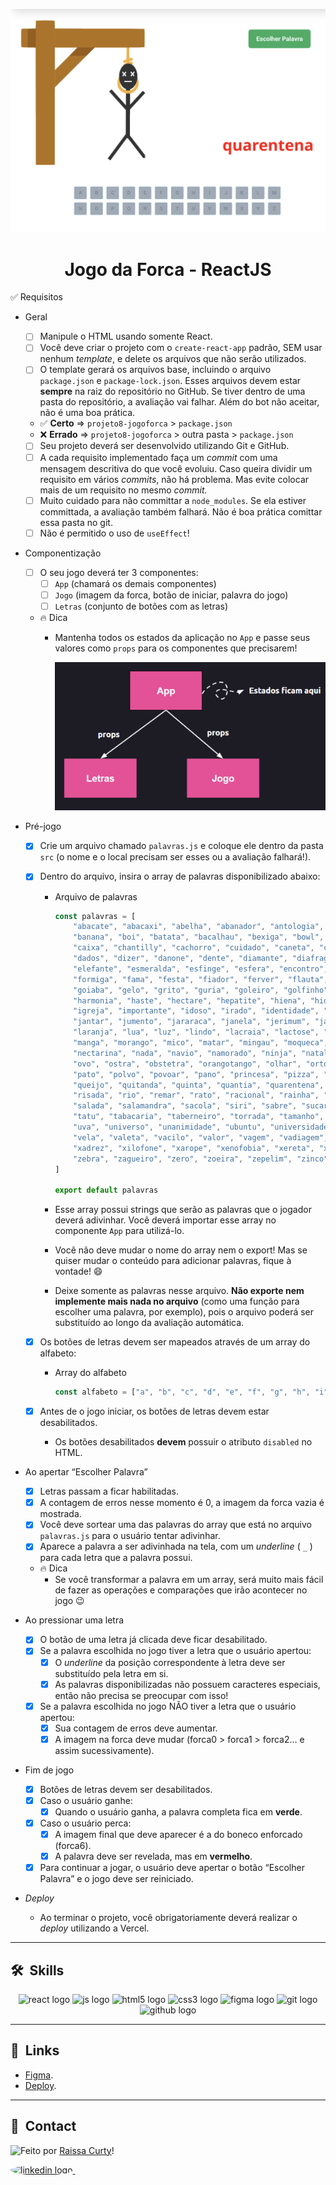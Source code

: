 ![Imagem 1](./layout-projeto.png "Imagem 1")

<h1 align="center">Jogo da Forca - ReactJS </h1>

✅ Requisitos
- Geral
    - [ ]  Manipule o HTML usando somente React.
    - [ ]  Você deve criar o projeto com o `create-react-app` padrão, SEM usar nenhum *template*, e delete os arquivos que não serão utilizados.
    - [ ]  O template gerará os arquivos base, incluindo o arquivo `package.json` e `package-lock.json`. Esses arquivos devem estar **sempre** na raiz do repositório no GitHub. Se tiver dentro de uma pasta do repositório, a avaliação vai falhar. Além do bot não aceitar, não é uma boa prática.
    - ✅ **Certo** ⇒ `projeto8-jogoforca` > `package.json`
    - ❌ **Errado** ⇒ `projeto8-jogoforca` > outra pasta > `package.json`
    - [ ]  Seu projeto deverá ser desenvolvido utilizando Git e GitHub.
    - [ ]  A cada requisito implementado faça um *commit* com uma mensagem descritiva do que você evoluiu. Caso queira dividir um requisito em vários *commits*, não há problema. Mas evite colocar mais de um requisito no mesmo *commit.*
    - [ ]  Muito cuidado para não committar a `node_modules`. Se ela estiver committada, a avaliação também falhará. Não é boa prática comittar essa pasta no git.
    - [ ]  Não é permitido o uso de `useEffect`!
- Componentização
    - [ ]  O seu jogo deverá ter 3 componentes:
        - [ ]  `App` (chamará os demais componentes)
        - [ ]  `Jogo` (imagem da forca, botão de iniciar, palavra do jogo)
        - [ ]  `Letras` (conjunto de botões com as letras)
    - 🔥 Dica
        - Mantenha todos os estados da aplicação no `App` e passe seus valores como `props` para os componentes que precisarem!
            
            ![Untitled](./layout-props.png)
            
        
- Pré-jogo
    - [x]  Crie um arquivo chamado `palavras.js` e coloque ele dentro da pasta `src` (o nome e o local precisam ser esses ou a avaliação falhará!).
    - [x]  Dentro do arquivo, insira o array de palavras disponibilizado abaixo:
        - Arquivo de palavras
            
            ```jsx
            const palavras = [
                "abacate", "abacaxi", "abelha", "abanador", "antologia", "amor", "aba", "abrigo", "abrir",
                "banana", "boi", "batata", "bacalhau", "bexiga", "bowl", "batedeira", "bisturi", "barreira", "banco",
                "caixa", "chantilly", "cachorro", "cuidado", "caneta", "carinho", "cabra", "cesto",
                "dados", "dizer", "danone", "dente", "diamante", "diafragma", "detonar", "dia",
                "elefante", "esmeralda", "esfinge", "esfera", "encontro", "ema", "escola", "economia",
                "formiga", "fama", "festa", "fiador", "ferver", "flauta", "figo", "fiapo", "fotografia",
                "goiaba", "gelo", "grito", "guria", "goleiro", "golfinho", "golfe", "girar",
                "harmonia", "haste", "hectare", "hepatite", "hiena", "hidrante",
                "igreja", "importante", "idoso", "irado", "identidade", "idioma", "idade", "idiota",
                "jantar", "jumento", "jararaca", "janela", "jerimum", "jaula", "jabuti", "jaleco",
                "laranja", "lua", "luz", "lindo", "lacraia", "lactose", "lacrar",
                "manga", "morango", "mico", "matar", "mingau", "moqueca", "mocassin",
                "nectarina", "nada", "navio", "namorado", "ninja", "natal", "narciso", "narina", "nabo",
                "ovo", "ostra", "obstetra", "orangotango", "olhar", "ortodoxo", "ouro", "ornamento",
                "pato", "polvo", "povoar", "pano", "princesa", "pizza", "patroa",
                "queijo", "quitanda", "quinta", "quantia", "quarentena", "quadrilha", "quaresma", "quartzo", "quebrar",
                "risada", "rio", "remar", "rato", "racional", "rainha", "radioatividade", "raiz", "raiva", "rachadura",
                "salada", "salamandra", "sacola", "siri", "sabre", "sucarose", "sabedoria", "sacerdote",
                "tatu", "tabacaria", "taberneiro", "torrada", "tamanho", "tatuagem", "trem",
                "uva", "universo", "unanimidade", "ubuntu", "universidade", "urso", "uivar", "unir",
                "vela", "valeta", "vacilo", "valor", "vagem", "vadiagem", "vaca", "valentia", "vidro", "valsa",
                "xadrez", "xilofone", "xarope", "xenofobia", "xereta", "xerife", "xaveco", "xixi", "xale",
                "zebra", "zagueiro", "zero", "zoeira", "zepelim", "zinco", "zumbido"
            ]
            
            export default palavras
            ```
            
        - Esse array possui strings que serão as palavras que o jogador deverá adivinhar. Você deverá importar esse array no componente `App` para utilizá-lo.
        - Você não deve mudar o nome do array nem o export! Mas se quiser mudar o conteúdo para adicionar palavras, fique à vontade! 😄
        - Deixe somente as palavras nesse arquivo. **Não exporte nem implemente mais nada no arquivo** (como uma função para escolher uma palavra, por exemplo), pois o arquivo poderá ser substituído ao longo da avaliação automática.
    - [x]  Os botões de letras devem ser mapeados através de um array do alfabeto:
        - Array do alfabeto
            
            ```jsx
            const alfabeto = ["a", "b", "c", "d", "e", "f", "g", "h", "i", "j", "k", "l", "m", "n", "o", "p", "q", "r", "s", "t", "u", "v", "w", "x", "y", "z"]
            ```
            
    - [x]  Antes de o jogo iniciar, os botões de letras devem estar desabilitados.
        - Os botões desabilitados **devem** possuir o atributo `disabled` no HTML.
- Ao apertar “Escolher Palavra”
    - [x]  Letras passam a ficar habilitadas.
    - [x]  A contagem de erros nesse momento é 0, a imagem da forca vazia é mostrada.
    - [x]  Você deve sortear uma das palavras do array que está no arquivo `palavras.js` para o usuário tentar adivinhar.
    - [x]  Aparece a palavra a ser adivinhada na tela, com um *underline* ( `_` ) para cada letra que a palavra possui.
    - 🔥 Dica
        - Se você transformar a palavra em um array, será muito mais fácil de fazer as operações e comparações que irão acontecer no jogo 😉
- Ao pressionar uma letra
    - [x]  O botão de uma letra já clicada deve ficar desabilitado.
    - [x]  Se a palavra escolhida no jogo tiver a letra que o usuário apertou:
        - [x]  O *underline* da posição correspondente à letra deve ser substituído pela letra em si.
        - [x]  As palavras disponibilizadas não possuem caracteres especiais, então não precisa se preocupar com isso!
    - [x]  Se a palavra escolhida no jogo NÃO tiver a letra que o usuário apertou:
        - [x]  Sua contagem de erros deve aumentar.
        - [x]  A imagem na forca deve mudar (forca0 > forca1 > forca2… e assim sucessivamente).
- Fim de jogo
    - [x]  Botões de letras devem ser desabilitados.
    - [x]  Caso o usuário ganhe:
        - [x]  Quando o usuário ganha, a palavra completa fica em **verde**.
    - [x]  Caso o usuário perca:
        - [x]  A imagem final que deve aparecer é a do boneco enforcado (forca6).
        - [x]  A palavra deve ser revelada, mas em **vermelho**.
    - [x]  Para continuar a jogar, o usuário deve apertar o botão “Escolher Palavra” e o jogo deve ser reiniciado.
- *Deploy*
    - Ao terminar o projeto, você obrigatoriamente deverá realizar o *deploy* utilizando a Vercel.

<hr/>

## 🛠 &nbsp;Skills
<div align="center">
  <img src="https://cdn.jsdelivr.net/gh/devicons/devicon/icons/react/react-original.svg" height="40" width="52" alt="react logo"  />
  <img src="https://cdn.jsdelivr.net/gh/devicons/devicon/icons/javascript/javascript-original.svg" height="40" width="52" alt="js logo"  />
  <img src="https://cdn.jsdelivr.net/gh/devicons/devicon/icons/html5/html5-original.svg" height="40" width="52" alt="html5 logo"  />
  <img src="https://cdn.jsdelivr.net/gh/devicons/devicon/icons/css3/css3-original.svg" height="40" width="52" alt="css3 logo"  />
  <img src="https://cdn.jsdelivr.net/gh/devicons/devicon/icons/figma/figma-original.svg" height="40" width="52" alt="figma logo"   />        
  <img src="https://cdn.jsdelivr.net/gh/devicons/devicon/icons/git/git-original.svg" height="40" width="52" alt="git logo"  />
  <img src="https://cdn.jsdelivr.net/gh/devicons/devicon/icons/github/github-original.svg" height="40" width="52" alt="github logo" />                                   
</div>
<hr/>

## 🚀 &nbsp;Links

- [Figma](https://www.figma.com/file/pBXcqQZlun3INESEf0kwDP/Jogo-da-Forca?node-id=0%3A1).<br/>
- [Deploy](projeto8-jogoforca-akfyhi1t8-curtyraissa.vercel.app).<br/>

<hr/>

## 💬 &nbsp;Contact
<img align="left" src="https://avatars.githubusercontent.com/curtyraissa?size=100">

Feito por [Raissa Curty](https://github.com/curtyraissa)!

<a href="https://www.linkedin.com/in/raissa-curty/" target="_blank">
    <img style="border-radius:50%;" src="https://raw.githubusercontent.com/maurodesouza/profile-readme-generator/master/src/assets/icons/social/linkedin/default.svg" width="52" height="40" alt="linkedin logo"  />
  </a>&nbsp;
